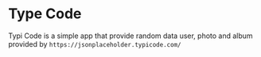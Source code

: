 # Type Code
Typi Code is a simple app that provide random data user, photo and album provided by ```https://jsonplaceholder.typicode.com/```
